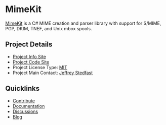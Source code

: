 # MimeKit

[MimeKit](https://github.com/jstedfast/MimeKit) is a C# MIME creation and parser library with support for S/MIME, PGP, DKIM, TNEF, and Unix mbox spools.

## Project Details
* [Project Info Site](https://github.com/jstedfast/MimeKit) 
* [Project Code Site](https://github.com/jstedfast/MimeKit) 
* Project License Type: [MIT](https://github.com/jstedfast/MimeKit/blob/master/License.md)
* Project Main Contact: [Jeffrey Stedfast](mailto:jeff@xamarin.com)  

## Quicklinks

* [Contribute](https://github.com/jstedfast/MimeKit#contributing) 
* [Documentation](http://www.mimekit.net/docs)
* [Discussions](https://github.com/jstedfast/MimeKit/issues)
* [Blog](http://jeffreystedfast.blogspot.com/search/label/mimekit)
